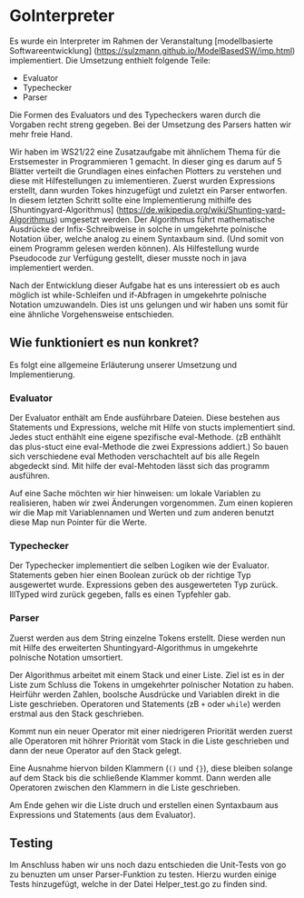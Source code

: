 # GoInterpreter

Es wurde ein Interpreter im Rahmen der Veranstaltung [modellbasierte Softwareentwicklung] (https://sulzmann.github.io/ModelBasedSW/imp.html) implementiert. Die Umsetzung enthielt folgende Teile: 
- Evaluator
- Typechecker
- Parser

Die Formen des Evaluators und des Typecheckers waren durch die Vorgaben recht streng gegeben. Bei der Umsetzung des Parsers hatten wir mehr freie Hand. 

Wir haben im WS21/22 eine Zusatzaufgabe mit ähnlichem Thema für die Erstsemester in Programmieren 1 gemacht. In dieser ging es darum auf 5 Blätter verteilt die Grundlagen eines einfachen Plotters zu verstehen und diese mit Hilfestellungen zu imlementieren. Zuerst wurden Expressions erstellt, dann wurden Tokes hinzugefügt und zuletzt ein Parser entworfen. In diesem letzten Schritt sollte eine Implementierung mithilfe des [Shuntingyard-Algorithmus] (https://de.wikipedia.org/wiki/Shunting-yard-Algorithmus) umgesetzt werden. Der Algorithmus führt mathematische Ausdrücke der Infix-Schreibweise in solche in umgekehrte polnische Notation über, welche analog zu einem Syntaxbaum sind. (Und somit von einem Programm gelesen werden können). Als Hilfestellung wurde Pseudocode zur Verfügung gestellt, dieser musste noch in java implementiert werden. 

Nach der Entwicklung dieser Aufgabe hat es uns interessiert ob es auch möglich ist while-Schleifen und if-Abfragen in umgekehrte polnische Notation umzuwandeln. Dies ist uns gelungen und wir haben uns somit für eine ähnliche Vorgehensweise entschieden. 

## Wie funktioniert es nun konkret?

Es folgt eine allgemeine Erläuterung unserer Umsetzung und Implementierung. 

### Evaluator

Der Evaluator enthält am Ende ausführbare Dateien. Diese bestehen aus Statements und Expressions, welche mit Hilfe von stucts implementiert sind. Jedes stuct enthählt eine eigene spezifische eval-Methode. (zB enthählt das plus-stuct eine eval-Methode die zwei Expressions addiert.) So bauen sich verschiedene eval Methoden verschachtelt auf bis alle Regeln abgedeckt sind. 
Mit hilfe der eval-Mehtoden lässt sich das programm ausführen. 

Auf eine Sache möchten wir hier hinweisen: um lokale Variablen zu realisieren, haben wir zwei Änderungen vorgenommen. Zum einen kopieren wir die Map mit Variablennamen und Werten und zum anderen benutzt diese Map nun Pointer für die Werte. 

### Typechecker

Der Typechecker implementiert die selben Logiken wie der Evaluator. Statements geben hier einen Boolean zurück ob der richtige Typ ausgewertet wurde. Expressions geben des ausgewerteten Typ zurück. IllTyped wird zurück gegeben, falls es einen Typfehler gab.

### Parser

Zuerst werden aus dem String einzelne Tokens erstellt. Diese werden nun mit Hilfe des erweiterten Shuntingyard-Algorithmus in umgekehrte polnische Notation umsortiert.

Der Algorithmus arbeitet mit einem Stack und einer Liste. Ziel ist es in der Liste zum Schluss die Tokens in umgekehrter polnischer Notation zu haben. Heirführ werden Zahlen, boolsche Ausdrücke und Variablen direkt in die Liste geschrieben. Operatoren und Statements (zB `+` oder `while`) werden erstmal aus den Stack geschrieben. 

Kommt nun ein neuer Operator mit einer niedrigeren Priorität werden zuerst alle Operatoren mit höhrer Priorität vom Stack in die Liste geschrieben und dann der neue Operator auf den Stack gelegt. 

Eine Ausnahme hiervon bilden Klammern (`()` und `{}`), diese bleiben solange auf dem Stack bis die schließende Klammer kommt. Dann werden alle Operatoren zwischen den Klammern in die Liste geschrieben. 

Am Ende gehen wir die Liste druch und erstellen einen Syntaxbaum aus Expressions und Statements (aus dem Evaluator). 

## Testing

Im Anschluss haben wir uns noch dazu entschieden die Unit-Tests von go zu benuzten um unser Parser-Funktion zu testen. Hierzu wurden einige Tests hinzugefügt, welche in der Datei Helper_test.go zu finden sind. 
